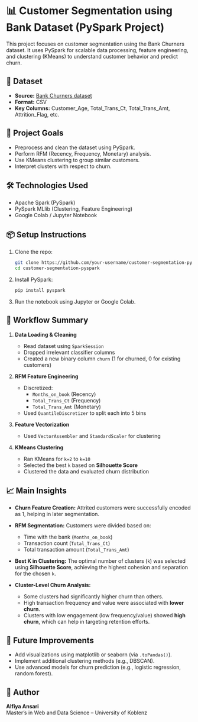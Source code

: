 
# 📊 Customer Segmentation using Bank Dataset (PySpark Project)

This project focuses on customer segmentation using the Bank Churners dataset. It uses PySpark for scalable data processing, feature engineering, and clustering (KMeans) to understand customer behavior and predict churn.

## 📁 Dataset

- **Source:** [Bank Churners dataset](https://www.kaggle.com/datasets/sakshigoyal7/credit-card-customers)
- **Format:** CSV
- **Key Columns:** Customer_Age, Total_Trans_Ct, Total_Trans_Amt, Attrition_Flag, etc.

## 🚀 Project Goals

- Preprocess and clean the dataset using PySpark.
- Perform RFM (Recency, Frequency, Monetary) analysis.
- Use KMeans clustering to group similar customers.
- Interpret clusters with respect to churn.

## 🛠️ Technologies Used

- Apache Spark (PySpark)
- PySpark MLlib (Clustering, Feature Engineering)
- Google Colab / Jupyter Notebook

## 📦 Setup Instructions

1. Clone the repo:
   ```bash
   git clone https://github.com/your-username/customer-segmentation-pyspark.git
   cd customer-segmentation-pyspark
   ```

2. Install PySpark:
   ```bash
   pip install pyspark
   ```

3. Run the notebook using Jupyter or Google Colab.

## 🔄 Workflow Summary

1. **Data Loading & Cleaning**
   - Read dataset using `SparkSession`
   - Dropped irrelevant classifier columns
   - Created a new binary column `churn` (1 for churned, 0 for existing customers)

2. **RFM Feature Engineering**
   - Discretized:
     - `Months_on_book` (Recency)
     - `Total_Trans_Ct` (Frequency)
     - `Total_Trans_Amt` (Monetary)
   - Used `QuantileDiscretizer` to split each into 5 bins

3. **Feature Vectorization**
   - Used `VectorAssembler` and `StandardScaler` for clustering

4. **KMeans Clustering**
   - Ran KMeans for `k=2` to `k=10`
   - Selected the best `k` based on **Silhouette Score**
   - Clustered the data and evaluated churn distribution

## 📈 Main Insights

- **Churn Feature Creation:** Attrited customers were successfully encoded as 1, helping in later segmentation.

- **RFM Segmentation:** Customers were divided based on:
  - Time with the bank (`Months_on_book`)
  - Transaction count (`Total_Trans_Ct`)
  - Total transaction amount (`Total_Trans_Amt`)

- **Best K in Clustering:** The optimal number of clusters (`k`) was selected using **Silhouette Score**, achieving the highest cohesion and separation for the chosen `k`.

- **Cluster-Level Churn Analysis:**
  - Some clusters had significantly higher churn than others.
  - High transaction frequency and value were associated with **lower churn**.
  - Clusters with low engagement (low frequency/value) showed **high churn**, which can help in targeting retention efforts.

## 📌 Future Improvements

- Add visualizations using matplotlib or seaborn (via `.toPandas()`).
- Implement additional clustering methods (e.g., DBSCAN).
- Use advanced models for churn prediction (e.g., logistic regression, random forest).

## 👤 Author

**Alfiya Ansari**  
Master’s in Web and Data Science – University of Koblenz  
